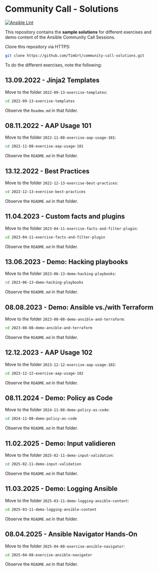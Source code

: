 # Community Call - Solutions

[![Ansible Lint](https://github.com/TimGrt/community-call-solutions/actions/workflows/ci.yml/badge.svg)](https://github.com/TimGrt/community-call-solutions/actions/workflows/ci.yml)

This repository contains the **sample solutions** for different exercises and demo content of the Ansible Community Call Sessions.

Clone this repository via HTTPS:

```bash
git clone https://github.com/TimGrt/community-call-solutions.git
```

To do the different exercises, note the following:

## 13.09.2022 - Jinja2 Templates

Move to the folder `2022-09-13-exercise-templates`:

```bash
cd 2022-09-13-exercise-templates
```

Observe the `Readme.md` in that folder.

## 08.11.2022 - AAP Usage 101

Move to the folder `2022-11-08-exercise-aap-usage-101`:

```bash
cd 2022-11-08-exercise-aap-usage-101
```

Observe the `README.md` in that folder.

## 13.12.2022 - Best Practices

Move to the folder `2022-12-13-exercise-best-practices`:

```bash
cd 2022-12-13-exercise-best-practices
```

Observe the `README.md` in that folder.

## 11.04.2023 - Custom facts and plugins

Move to the folder `2023-04-11-exercise-facts-and-filter-plugin`:

```bash
cd 2023-04-11-exercise-facts-and-filter-plugin
```

Observe the `README.md` in that folder.

## 13.06.2023 - Demo: Hacking playbooks

Move to the folder `2023-06-13-demo-hacking-playbooks`:

```bash
cd 2023-06-13-demo-hacking-playbooks
```

Observe the `README.md` in that folder.

## 08.08.2023 - Demo: Ansible vs./with Terraform

Move to the folder `2023-08-08-demo-ansible-and-terraform`:

```bash
cd 2023-08-08-demo-ansible-and-terraform
```

Observe the `README.md` in that folder.

## 12.12.2023 - AAP Usage 102

Move to the folder `2023-12-12-exercise-aap-usage-102`:

```bash
cd 2023-12-12-exercise-aap-usage-102
```

Observe the `README.md` in that folder.

## 08.11.2024 - Demo: Policy as Code

Move to the folder `2024-11-08-demo-policy-as-code`:

```bash
cd 2024-11-08-demo-policy-as-code
```

Observe the `README.md` in that folder.

## 11.02.2025 - Demo: Input validieren

Move to the folder `2025-02-11-demo-input-validation`:

```bash
cd 2025-02-11-demo-input-validation
```

Observe the `README.md` in that folder.

## 11.03.2025 - Demo: Logging Ansible

Move to the folder `2025-03-11-demo-logging-ansible-content`:

```bash
cd 2025-03-11-demo-logging-ansible-content
```

Observe the `README.md` in that folder.

## 08.04.2025 - Ansible Navigator Hands-On

Move to the folder `2025-04-08-exercise-ansible-navigator`:

```bash
cd 2025-04-08-exercise-ansible-navigator
```

Observe the `README.md` in that folder.

